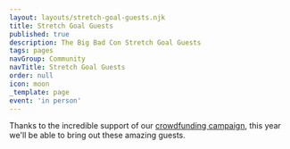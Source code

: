 ```yaml
---
layout: layouts/stretch-goal-guests.njk
title: Stretch Goal Guests
published: true
description: The Big Bad Con Stretch Goal Guests
tags: pages
navGroup: Community
navTitle: Stretch Goal Guests
order: null
icon: moon
_template: page
event: 'in person'
---
```


Thanks to the incredible support of our [crowdfunding campaign](https://www.backerkit.com/c/big-bad-con-inc/big-bad-con-2023), this year we'll be able to bring out these amazing guests.
